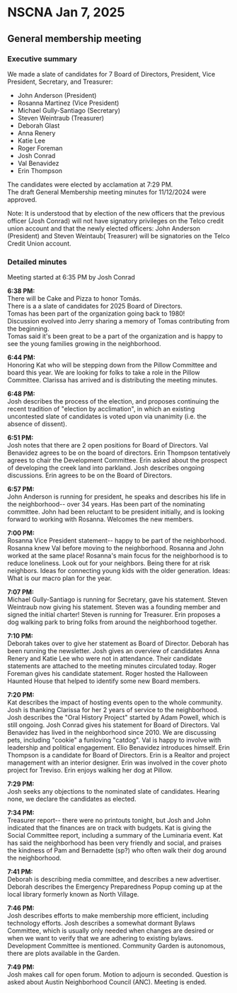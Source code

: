 # NSCNA Jan 7, 2025
## General membership meeting

### Executive summary
We made a slate of candidates for 7 Board of Directors, President, Vice President, Secretary, and Treasurer:
- John Anderson (President)
- Rosanna Martinez (Vice President)
- Michael Gully-Santiago (Secretary)
- Steven Weintraub (Treasurer)
- Deborah Glast 
- Anna Renery
- Katie Lee
- Roger Foreman
- Josh Conrad
- Val Benavidez
- Erin Thompson 

The candidates were elected by acclamation at 7:29 PM.  
The draft General Membership meeting minutes for 11/12/2024 were approved.

Note: It is understood that by election of the new officers that the previous officer (Josh Conrad) will not have signatory privileges on the Telco credit union account and that the newly elected officers: John Anderson (President) and Steven Weintaub( Treasurer) will be signatories on the Telco Credit Union account.

### Detailed minutes

Meeting started at 6:35 PM by Josh Conrad  

**6:38 PM:**   
There will be Cake and Pizza to honor Tomás.  
There is a a slate of candidates for 2025 Board of Directors.  
Tomas has been part of the organization going back to 1980!  
Discussion evolved into Jerry sharing a memory of Tomas contributing from the beginning.  
Tomas said it's been great to be a part of the organization and is happy to see the young families growing in the neighborhood.  

**6:44 PM:**  
Honoring Kat who will be stepping down from the Pillow Committee and board this year.  We are looking for folks to take a role in the Pillow Committee.  Clarissa has arrived and is distributing the meeting minutes.

**6:48 PM:**  
Josh describes the process of the election, and proposes continuing the recent tradition of "election by acclimation", in which an existing uncontested slate of candidates is voted upon via unanimity (i.e. the absence of dissent).

**6:51 PM:**  
Josh notes that there are 2 open positions for Board of Directors.  Val Benavidez agrees to be on the board of directors.  Erin Thompson tentatively agrees to chair the Development Committee.  Erin asked about the prospect of developing the creek land into parkland.  Josh describes ongoing discussions.  Erin agrees to be on the Board of Directors.  

**6:57 PM:**  
John Anderson is running for president, he speaks and describes his life in the neighborhood-- over 34 years.  Has been part of the nominating committee.  John had been reluctant to be president initially, and is looking forward to working with Rosanna.  Welcomes the new members.

**7:00 PM:**  
Rosanna Vice President statement-- happy to be part of the neighborhood.  Rosanna knew Val before moving to the neighborhood.  Rosanna and John worked at the same place!  Rosanna's main focus for the neighborhood is to reduce loneliness.  Look out for your neighbors.  Being there for at risk neighbors.  Ideas for connecting young kids with the older generation.  Ideas: What is our macro plan for the year.

**7:07 PM:**  
Michael Gully-Santiago is running for Secretary, gave his statement.  Steven Weintraub now giving his statement.  Steven was a founding member and signed the initial charter!  Steven is running for Treasurer.  Erin proposes a dog walking park to bring folks from around the neighborhood together.  

**7:10 PM:**  
Deborah takes over to give her statement as Board of Director.  Deborah has been running the newsletter.  Josh gives an overview of candidates Anna Renery and Katie Lee who were not in attendance.  Their candidate statements are attached to the meeting minutes circulated today.  Roger Foreman gives his candidate statement.  Roger hosted the Halloween Haunted House that helped to identify some new Board members.  

**7:20 PM:**  
Kat describes the impact of hosting events open to the whole community.  Josh is thanking Clarissa for her 2 years of service to the neighborhood.  Josh describes the "Oral History Project" started by Adam Powell, which is still ongoing.  Josh Conrad gives his statement for Board of Directors.  Val Benavidez has lived in the neighborhood since 2010.  We are discussing pets, including "cookie" a funloving "catdog".  Val is happy to involve with leadership and political engagement.  Elio Benavidez introduces himself.  Erin Thompson is a candidate for Board of Directors.  Erin is a Realtor and project management with an interior designer.  Erin was involved in the cover photo project for Treviso.  Erin enjoys walking her dog at Pillow.  

**7:29 PM:**  
Josh seeks any objections to the nominated slate of candidates.  Hearing none, we declare the candidates as elected.

**7:34 PM:**  
Treasurer report-- there were no printouts tonight, but Josh and John indicated that the finances are on track with budgets.  Kat is giving the Social Committee report, including a summary of the Luminaria event.  Kat has said the neighborhood has been very friendly and social, and praises the kindness of Pam and Bernadette (sp?) who often walk their dog around the neighborhood.  

**7:41 PM:**  
Deborah is describing media committee, and describes a new advertiser.  Deborah describes the Emergency Preparedness Popup coming up at the local library formerly known as North Village.  

**7:46 PM:**  
Josh describes efforts to make membership more efficient, including technology efforts.  Josh describes a somewhat dormant Bylaws Committee, which is usually only needed when changes are desired or when we want to verify that we are adhering to existing bylaws.  Development Committee is mentioned. Community Garden is autonomous, there are plots available in the Garden.  

**7:49 PM:**  
Josh makes call for open forum.  Motion to adjourn is seconded.  Question is asked about Austin Neighborhood Council (ANC).  Meeting is ended.  